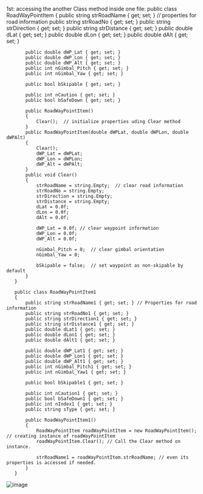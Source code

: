 1st: accessing the another Class method inside one file:
           public class RoadWayPointItem
       {
           public string strRoadName { get; set; }  // properties for road information
           public string strRoadNo { get; set; }
           public string strDirection { get; set; }
           public string strDistance { get; set; }
           public double dLat { get; set; }
           public double dLon { get; set; }
           public double dAlt { get; set; }

           public double dWP_Lat { get; set; }
           public double dWP_Lon { get; set; }
           public double dWP_Alt { get; set; }
           public int nGimbal_Pitch { get; set; }
           public int nGimbal_Yaw { get; set; }

           public bool bSkipable { get; set; }

           public int nCaution { get; set; }
           public bool bSafeDown { get; set; }

           public RoadWayPointItem()
           {
               Clear();  // initialize properties uding Clear method
           }
           public RoadWayPointItem(double dWPLat, double dWPLon, double dWPAlt)
           {
               Clear();
               dWP_Lat = dWPLat;
               dWP_Lon = dWPLon;
               dWP_Alt = dWPAlt;
           }
           public void Clear()
           {
               strRoadName = string.Empty;  // clear road information
               strRoadNo = string.Empty;
               strDirection = string.Empty;
               strDistance = string.Empty;
               dLat = 0.0f; 
               dLon = 0.0f;
               dAlt = 0.0f;

               dWP_Lat = 0.0f; // clear waypoint information
               dWP_Lon = 0.0f;
               dWP_Alt = 0.0f;

               nGimbal_Pitch = 0;  // clear gimbal orientation
               nGimbal_Yaw = 0;

               bSkipable = false;  // set waypoint as non-skipable by default
           }
       }

       public class RoadWayPointItem1
       {
           public string strRoadName1 { get; set; } // Properties for road information
           public string strRoadNo1 { get; set; }
           public string strDirection1 { get; set; }
           public string strDistance1 { get; set; }
           public double dLat1 { get; set; }
           public double dLon1 { get; set; }
           public double dAlt1 { get; set; }

           public double dWP_Lat1 { get; set; }
           public double dWP_Lon1 { get; set; }
           public double dWP_Alt1 { get; set; }
           public int nGimbal_Pitch1 { get; set; }
           public int nGimbal_Yaw1 { get; set; }

           public bool bSkipable1 { get; set; }

           public int nCaution1 { get; set; }
           public bool bSafeDown1 { get; set; }
           public int nIndex1 { get; set; }
           public string sType { get; set; }

           public RoadWayPointItem1()
           {
               RoadWayPointItem roadWayPointItem = new RoadWayPointItem();  // creating instance of roadWayPointItem 
               roadWayPointItem.Clear(); // Call the Clear method on instance.

               strRoadName1 = roadWayPointItem.strRoadName; // even its properties is accessed if needed. 
           }
       }

![image](https://github.com/UbaydullohML/VS-Projects/assets/75980506/47294c5b-63f6-4daf-b4a3-1bbec83c6634)


